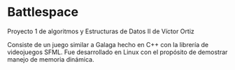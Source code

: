 # Battlespace
Proyecto 1 de algoritmos y Estructuras de Datos II de Víctor Ortiz

Consiste de un juego similar a Galaga hecho en C++ con la librería de videojuegos SFML. Fue desarrollado en Linux con el propósito de demostrar manejo de memoria dinámica.
